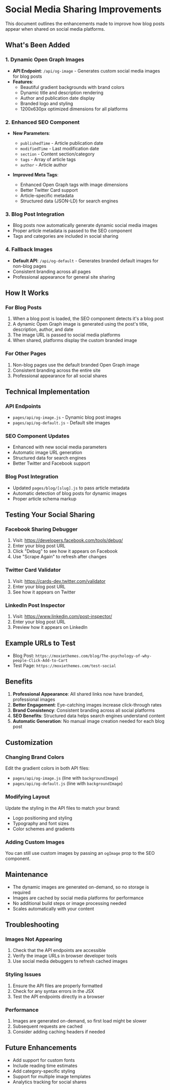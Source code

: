 # Social Media Sharing Improvements

This document outlines the enhancements made to improve how blog posts appear when shared on social media platforms.

## What's Been Added

### 1. Dynamic Open Graph Images
- **API Endpoint**: `/api/og-image` - Generates custom social media images for blog posts
- **Features**:
  - Beautiful gradient backgrounds with brand colors
  - Dynamic title and description rendering
  - Author and publication date display
  - Branded logo and styling
  - 1200x630px optimized dimensions for all platforms

### 2. Enhanced SEO Component
- **New Parameters**:
  - `publishedTime` - Article publication date
  - `modifiedTime` - Last modification date
  - `section` - Content section/category
  - `tags` - Array of article tags
  - `author` - Article author

- **Improved Meta Tags**:
  - Enhanced Open Graph tags with image dimensions
  - Better Twitter Card support
  - Article-specific metadata
  - Structured data (JSON-LD) for search engines

### 3. Blog Post Integration
- Blog posts now automatically generate dynamic social media images
- Proper article metadata is passed to the SEO component
- Tags and categories are included in social sharing

### 4. Fallback Images
- **Default API**: `/api/og-default` - Generates branded default images for non-blog pages
- Consistent branding across all pages
- Professional appearance for general site sharing

## How It Works

### For Blog Posts
1. When a blog post is loaded, the SEO component detects it's a blog post
2. A dynamic Open Graph image is generated using the post's title, description, author, and date
3. The image URL is passed to social media platforms
4. When shared, platforms display the custom branded image

### For Other Pages
1. Non-blog pages use the default branded Open Graph image
2. Consistent branding across the entire site
3. Professional appearance for all social shares

## Technical Implementation

### API Endpoints
- `pages/api/og-image.js` - Dynamic blog post images
- `pages/api/og-default.js` - Default site images

### SEO Component Updates
- Enhanced with new social media parameters
- Automatic image URL generation
- Structured data for search engines
- Better Twitter and Facebook support

### Blog Post Integration
- Updated `pages/blog/[slug].js` to pass article metadata
- Automatic detection of blog posts for dynamic images
- Proper article schema markup

## Testing Your Social Sharing

### Facebook Sharing Debugger
1. Visit: https://developers.facebook.com/tools/debug/
2. Enter your blog post URL
3. Click "Debug" to see how it appears on Facebook
4. Use "Scrape Again" to refresh after changes

### Twitter Card Validator
1. Visit: https://cards-dev.twitter.com/validator
2. Enter your blog post URL
3. See how it appears on Twitter

### LinkedIn Post Inspector
1. Visit: https://www.linkedin.com/post-inspector/
2. Enter your blog post URL
3. Preview how it appears on LinkedIn

## Example URLs to Test

- Blog Post: `https://moxiethemes.com/blog/The-psychology-of-why-people-Click-Add-to-Cart`
- Test Page: `https://moxiethemes.com/test-social`

## Benefits

1. **Professional Appearance**: All shared links now have branded, professional images
2. **Better Engagement**: Eye-catching images increase click-through rates
3. **Brand Consistency**: Consistent branding across all social platforms
4. **SEO Benefits**: Structured data helps search engines understand content
5. **Automatic Generation**: No manual image creation needed for each blog post

## Customization

### Changing Brand Colors
Edit the gradient colors in both API files:
- `pages/api/og-image.js` (line with `backgroundImage`)
- `pages/api/og-default.js` (line with `backgroundImage`)

### Modifying Layout
Update the styling in the API files to match your brand:
- Logo positioning and styling
- Typography and font sizes
- Color schemes and gradients

### Adding Custom Images
You can still use custom images by passing an `ogImage` prop to the SEO component.

## Maintenance

- The dynamic images are generated on-demand, so no storage is required
- Images are cached by social media platforms for performance
- No additional build steps or image processing needed
- Scales automatically with your content

## Troubleshooting

### Images Not Appearing
1. Check that the API endpoints are accessible
2. Verify the image URLs in browser developer tools
3. Use social media debuggers to refresh cached images

### Styling Issues
1. Ensure the API files are properly formatted
2. Check for any syntax errors in the JSX
3. Test the API endpoints directly in a browser

### Performance
1. Images are generated on-demand, so first load might be slower
2. Subsequent requests are cached
3. Consider adding caching headers if needed

## Future Enhancements

- Add support for custom fonts
- Include reading time estimates
- Add category-specific styling
- Support for multiple image templates
- Analytics tracking for social shares
